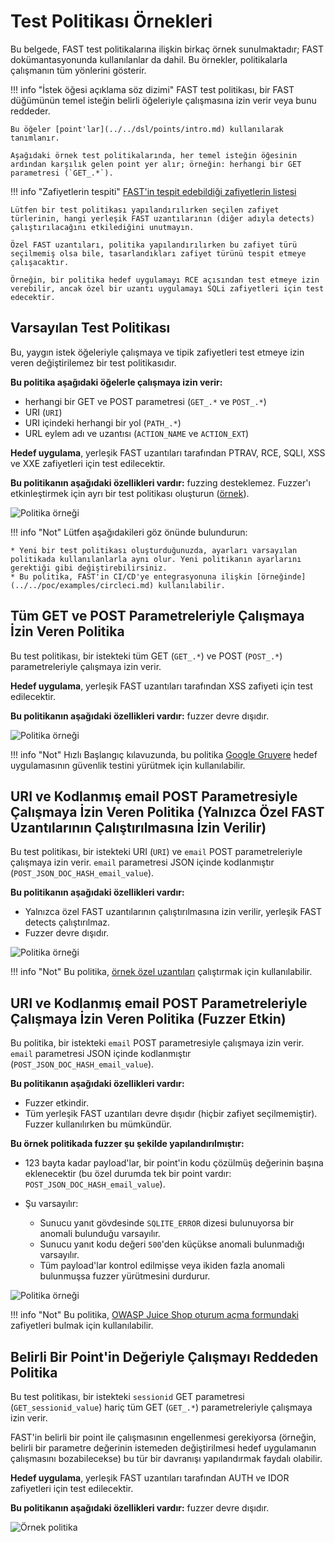 # Test Politikası Örnekleri

Bu belgede, FAST test politikalarına ilişkin birkaç örnek sunulmaktadır; FAST dokümantasyonunda kullanılanlar da dahil. Bu örnekler, politikalarla çalışmanın tüm yönlerini gösterir.

!!! info "İstek öğesi açıklama söz dizimi"
    FAST test politikası, bir FAST düğümünün temel isteğin belirli öğeleriyle çalışmasına izin verir veya bunu reddeder.

    Bu öğeler [point'lar](../../dsl/points/intro.md) kullanılarak tanımlanır.

    Aşağıdaki örnek test politikalarında, her temel isteğin öğesinin ardından karşılık gelen point yer alır; örneğin: herhangi bir GET parametresi (`GET_.*`).

!!! info "Zafiyetlerin tespiti"
    [FAST'in tespit edebildiği zafiyetlerin listesi](../../vuln-list.md)

    Lütfen bir test politikası yapılandırılırken seçilen zafiyet türlerinin, hangi yerleşik FAST uzantılarının (diğer adıyla detects) çalıştırılacağını etkilediğini unutmayın.

    Özel FAST uzantıları, politika yapılandırılırken bu zafiyet türü seçilmemiş olsa bile, tasarlandıkları zafiyet türünü tespit etmeye çalışacaktır.

    Örneğin, bir politika hedef uygulamayı RCE açısından test etmeye izin verebilir, ancak özel bir uzantı uygulamayı SQLi zafiyetleri için test edecektir.

## Varsayılan Test Politikası

Bu, yaygın istek öğeleriyle çalışmaya ve tipik zafiyetleri test etmeye izin veren değiştirilemez bir test politikasıdır.

**Bu politika aşağıdaki öğelerle çalışmaya izin verir:**

* herhangi bir GET ve POST parametresi (`GET_.*` ve `POST_.*`)
* URI (`URI`)
* URI içindeki herhangi bir yol (`PATH_.*`)
* URL eylem adı ve uzantısı (`ACTION_NAME` ve `ACTION_EXT`)

**Hedef uygulama**, yerleşik FAST uzantıları tarafından PTRAV, RCE, SQLI, XSS ve XXE zafiyetleri için test edilecektir.

**Bu politikanın aşağıdaki özellikleri vardır:** fuzzing desteklemez. Fuzzer'ı etkinleştirmek için ayrı bir test politikası oluşturun ([örnek](#policy-that-allows-working-with-uri-and-encoded-email-post-parameters-fuzzer-is-enabled)).

![Politika örneği](../../../images/fast/operations/en/test-policy/examples/default-policy-example.png)

!!! info "Not"
    Lütfen aşağıdakileri göz önünde bulundurun:

    * Yeni bir test politikası oluşturduğunuzda, ayarları varsayılan politikada kullanılanlarla aynı olur. Yeni politikanın ayarlarını gerektiği gibi değiştirebilirsiniz.
    * Bu politika, FAST'in CI/CD'ye entegrasyonuna ilişkin [örneğinde](../../poc/examples/circleci.md) kullanılabilir.

## Tüm GET ve POST Parametreleriyle Çalışmaya İzin Veren Politika

Bu test politikası, bir istekteki tüm GET (`GET_.*`) ve POST (`POST_.*`) parametreleriyle çalışmaya izin verir.

**Hedef uygulama**, yerleşik FAST uzantıları tarafından XSS zafiyeti için test edilecektir.

**Bu politikanın aşağıdaki özellikleri vardır:** fuzzer devre dışıdır.

![Politika örneği](../../../images/fast/operations/en/test-policy/examples/get-post-policy-example.png)

!!! info "Not"
    Hızlı Başlangıç kılavuzunda, bu politika [Google Gruyere](../../qsg/test-run.md) hedef uygulamasının güvenlik testini yürütmek için kullanılabilir.

## URI ve Kodlanmış email POST Parametresiyle Çalışmaya İzin Veren Politika (Yalnızca Özel FAST Uzantılarının Çalıştırılmasına İzin Verilir)

Bu test politikası, bir istekteki URI (`URI`) ve `email` POST parametreleriyle çalışmaya izin verir. `email` parametresi JSON içinde kodlanmıştır (`POST_JSON_DOC_HASH_email_value`).

**Bu politikanın aşağıdaki özellikleri vardır:**

* Yalnızca özel FAST uzantılarının çalıştırılmasına izin verilir, yerleşik FAST detects çalıştırılmaz.
* Fuzzer devre dışıdır.

![Politika örneği](../../../images/fast/operations/en/test-policy/examples/custom-dsl-example.png)

!!! info "Not"
    Bu politika, [örnek özel uzantıları](../../dsl/using-extension.md) çalıştırmak için kullanılabilir.

## URI ve Kodlanmış email POST Parametreleriyle Çalışmaya İzin Veren Politika (Fuzzer Etkin)

Bu politika, bir istekteki `email` POST parametresiyle çalışmaya izin verir. `email` parametresi JSON içinde kodlanmıştır (`POST_JSON_DOC_HASH_email_value`).

**Bu politikanın aşağıdaki özellikleri vardır:**

* Fuzzer etkindir.
* Tüm yerleşik FAST uzantıları devre dışıdır (hiçbir zafiyet seçilmemiştir). Fuzzer kullanılırken bu mümkündür.

**Bu örnek politikada fuzzer şu şekilde yapılandırılmıştır:**

* 123 bayta kadar payload'lar, bir point'in kodu çözülmüş değerinin başına eklenecektir (bu özel durumda tek bir point vardır: `POST_JSON_DOC_HASH_email_value`).
* Şu varsayılır:

    * Sunucu yanıt gövdesinde `SQLITE_ERROR` dizesi bulunuyorsa bir anomali bulunduğu varsayılır.
    * Sunucu yanıt kodu değeri `500`'den küçükse anomali bulunmadığı varsayılır.
    * Tüm payload'lar kontrol edilmişse veya ikiden fazla anomali bulunmuşsa fuzzer yürütmesini durdurur.

![Politika örneği](../../../images/fast/operations/en/test-policy/examples/enabled-fuzzer-example.png)

!!! info "Not"
    Bu politika, [OWASP Juice Shop oturum açma formundaki](../../dsl/extensions-examples/overview.md) zafiyetleri bulmak için kullanılabilir.

## Belirli Bir Point'in Değeriyle Çalışmayı Reddeden Politika

Bu test politikası, bir istekteki `sessionid` GET parametresi (`GET_sessionid_value`) hariç tüm GET (`GET_.*`) parametreleriyle çalışmaya izin verir.

FAST'in belirli bir point ile çalışmasının engellenmesi gerekiyorsa (örneğin, belirli bir parametre değerinin istemeden değiştirilmesi hedef uygulamanın çalışmasını bozabilecekse) bu tür bir davranışı yapılandırmak faydalı olabilir.

**Hedef uygulama**, yerleşik FAST uzantıları tarafından AUTH ve IDOR zafiyetleri için test edilecektir. 

**Bu politikanın aşağıdaki özellikleri vardır:** fuzzer devre dışıdır.

![Örnek politika](../../../images/fast/operations/en/test-policy/examples/sessionid-example.png)